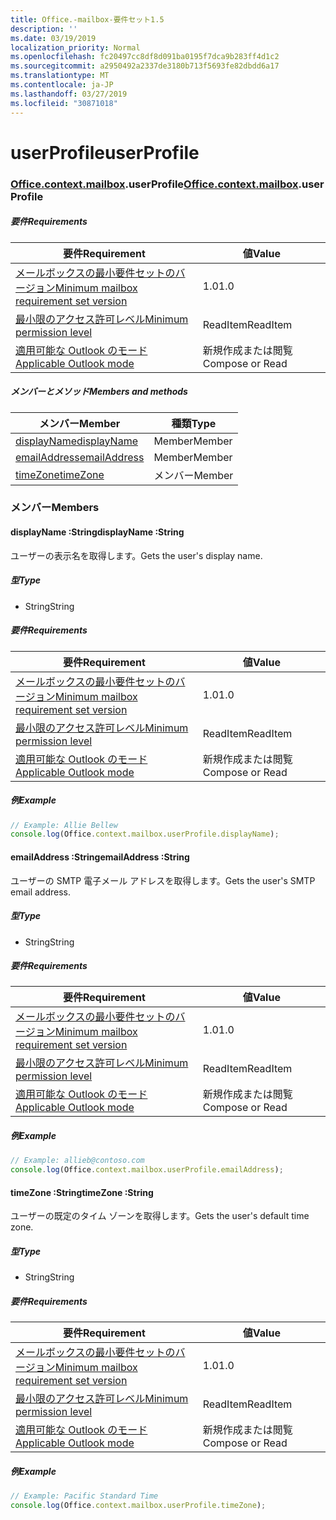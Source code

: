 ```yaml
---
title: Office.-mailbox-要件セット1.5
description: ''
ms.date: 03/19/2019
localization_priority: Normal
ms.openlocfilehash: fc20497cc8df8d091ba0195f7dca9b283ff4d1c2
ms.sourcegitcommit: a2950492a2337de3180b713f5693fe82dbdd6a17
ms.translationtype: MT
ms.contentlocale: ja-JP
ms.lasthandoff: 03/27/2019
ms.locfileid: "30871018"
---
```

# <a name="userprofile"></a><span data-ttu-id="15503-102">userProfile</span><span class="sxs-lookup"><span data-stu-id="15503-102">userProfile</span></span>

### <a name="officeofficemdcontextofficecontextmdmailboxofficecontextmailboxmduserprofile"></a><span data-ttu-id="15503-103">[Office](Office.md)[.context](Office.context.md)[.mailbox](Office.context.mailbox.md).userProfile</span><span class="sxs-lookup"><span data-stu-id="15503-103">[Office](Office.md)[.context](Office.context.md)[.mailbox](Office.context.mailbox.md).userProfile</span></span>

##### <a name="requirements"></a><span data-ttu-id="15503-104">要件</span><span class="sxs-lookup"><span data-stu-id="15503-104">Requirements</span></span>

|<span data-ttu-id="15503-105">要件</span><span class="sxs-lookup"><span data-stu-id="15503-105">Requirement</span></span>| <span data-ttu-id="15503-106">値</span><span class="sxs-lookup"><span data-stu-id="15503-106">Value</span></span>|
|---|---|
|[<span data-ttu-id="15503-107">メールボックスの最小要件セットのバージョン</span><span class="sxs-lookup"><span data-stu-id="15503-107">Minimum mailbox requirement set version</span></span>](/office/dev/add-ins/reference/requirement-sets/outlook-api-requirement-sets)| <span data-ttu-id="15503-108">1.0</span><span class="sxs-lookup"><span data-stu-id="15503-108">1.0</span></span>|
|[<span data-ttu-id="15503-109">最小限のアクセス許可レベル</span><span class="sxs-lookup"><span data-stu-id="15503-109">Minimum permission level</span></span>](/outlook/add-ins/understanding-outlook-add-in-permissions)| <span data-ttu-id="15503-110">ReadItem</span><span class="sxs-lookup"><span data-stu-id="15503-110">ReadItem</span></span>|
|[<span data-ttu-id="15503-111">適用可能な Outlook のモード</span><span class="sxs-lookup"><span data-stu-id="15503-111">Applicable Outlook mode</span></span>](/outlook/add-ins/#extension-points)| <span data-ttu-id="15503-112">新規作成または閲覧</span><span class="sxs-lookup"><span data-stu-id="15503-112">Compose or Read</span></span>|

##### <a name="members-and-methods"></a><span data-ttu-id="15503-113">メンバーとメソッド</span><span class="sxs-lookup"><span data-stu-id="15503-113">Members and methods</span></span>

| <span data-ttu-id="15503-114">メンバー</span><span class="sxs-lookup"><span data-stu-id="15503-114">Member</span></span> | <span data-ttu-id="15503-115">種類</span><span class="sxs-lookup"><span data-stu-id="15503-115">Type</span></span> |
|--------|------|
| [<span data-ttu-id="15503-116">displayName</span><span class="sxs-lookup"><span data-stu-id="15503-116">displayName</span></span>](#displayname-string) | <span data-ttu-id="15503-117">Member</span><span class="sxs-lookup"><span data-stu-id="15503-117">Member</span></span> |
| [<span data-ttu-id="15503-118">emailAddress</span><span class="sxs-lookup"><span data-stu-id="15503-118">emailAddress</span></span>](#emailaddress-string) | <span data-ttu-id="15503-119">Member</span><span class="sxs-lookup"><span data-stu-id="15503-119">Member</span></span> |
| [<span data-ttu-id="15503-120">timeZone</span><span class="sxs-lookup"><span data-stu-id="15503-120">timeZone</span></span>](#timezone-string) | <span data-ttu-id="15503-121">メンバー</span><span class="sxs-lookup"><span data-stu-id="15503-121">Member</span></span> |

### <a name="members"></a><span data-ttu-id="15503-122">メンバー</span><span class="sxs-lookup"><span data-stu-id="15503-122">Members</span></span>

####  <a name="displayname-string"></a><span data-ttu-id="15503-123">displayName :String</span><span class="sxs-lookup"><span data-stu-id="15503-123">displayName :String</span></span>

<span data-ttu-id="15503-124">ユーザーの表示名を取得します。</span><span class="sxs-lookup"><span data-stu-id="15503-124">Gets the user's display name.</span></span>

##### <a name="type"></a><span data-ttu-id="15503-125">型</span><span class="sxs-lookup"><span data-stu-id="15503-125">Type</span></span>

*   <span data-ttu-id="15503-126">String</span><span class="sxs-lookup"><span data-stu-id="15503-126">String</span></span>

##### <a name="requirements"></a><span data-ttu-id="15503-127">要件</span><span class="sxs-lookup"><span data-stu-id="15503-127">Requirements</span></span>

|<span data-ttu-id="15503-128">要件</span><span class="sxs-lookup"><span data-stu-id="15503-128">Requirement</span></span>| <span data-ttu-id="15503-129">値</span><span class="sxs-lookup"><span data-stu-id="15503-129">Value</span></span>|
|---|---|
|[<span data-ttu-id="15503-130">メールボックスの最小要件セットのバージョン</span><span class="sxs-lookup"><span data-stu-id="15503-130">Minimum mailbox requirement set version</span></span>](/office/dev/add-ins/reference/requirement-sets/outlook-api-requirement-sets)| <span data-ttu-id="15503-131">1.0</span><span class="sxs-lookup"><span data-stu-id="15503-131">1.0</span></span>|
|[<span data-ttu-id="15503-132">最小限のアクセス許可レベル</span><span class="sxs-lookup"><span data-stu-id="15503-132">Minimum permission level</span></span>](/outlook/add-ins/understanding-outlook-add-in-permissions)| <span data-ttu-id="15503-133">ReadItem</span><span class="sxs-lookup"><span data-stu-id="15503-133">ReadItem</span></span>|
|[<span data-ttu-id="15503-134">適用可能な Outlook のモード</span><span class="sxs-lookup"><span data-stu-id="15503-134">Applicable Outlook mode</span></span>](/outlook/add-ins/#extension-points)| <span data-ttu-id="15503-135">新規作成または閲覧</span><span class="sxs-lookup"><span data-stu-id="15503-135">Compose or Read</span></span>|

##### <a name="example"></a><span data-ttu-id="15503-136">例</span><span class="sxs-lookup"><span data-stu-id="15503-136">Example</span></span>

```javascript
// Example: Allie Bellew
console.log(Office.context.mailbox.userProfile.displayName);
```

####  <a name="emailaddress-string"></a><span data-ttu-id="15503-137">emailAddress :String</span><span class="sxs-lookup"><span data-stu-id="15503-137">emailAddress :String</span></span>

<span data-ttu-id="15503-138">ユーザーの SMTP 電子メール アドレスを取得します。</span><span class="sxs-lookup"><span data-stu-id="15503-138">Gets the user's SMTP email address.</span></span>

##### <a name="type"></a><span data-ttu-id="15503-139">型</span><span class="sxs-lookup"><span data-stu-id="15503-139">Type</span></span>

*   <span data-ttu-id="15503-140">String</span><span class="sxs-lookup"><span data-stu-id="15503-140">String</span></span>

##### <a name="requirements"></a><span data-ttu-id="15503-141">要件</span><span class="sxs-lookup"><span data-stu-id="15503-141">Requirements</span></span>

|<span data-ttu-id="15503-142">要件</span><span class="sxs-lookup"><span data-stu-id="15503-142">Requirement</span></span>| <span data-ttu-id="15503-143">値</span><span class="sxs-lookup"><span data-stu-id="15503-143">Value</span></span>|
|---|---|
|[<span data-ttu-id="15503-144">メールボックスの最小要件セットのバージョン</span><span class="sxs-lookup"><span data-stu-id="15503-144">Minimum mailbox requirement set version</span></span>](/office/dev/add-ins/reference/requirement-sets/outlook-api-requirement-sets)| <span data-ttu-id="15503-145">1.0</span><span class="sxs-lookup"><span data-stu-id="15503-145">1.0</span></span>|
|[<span data-ttu-id="15503-146">最小限のアクセス許可レベル</span><span class="sxs-lookup"><span data-stu-id="15503-146">Minimum permission level</span></span>](/outlook/add-ins/understanding-outlook-add-in-permissions)| <span data-ttu-id="15503-147">ReadItem</span><span class="sxs-lookup"><span data-stu-id="15503-147">ReadItem</span></span>|
|[<span data-ttu-id="15503-148">適用可能な Outlook のモード</span><span class="sxs-lookup"><span data-stu-id="15503-148">Applicable Outlook mode</span></span>](/outlook/add-ins/#extension-points)| <span data-ttu-id="15503-149">新規作成または閲覧</span><span class="sxs-lookup"><span data-stu-id="15503-149">Compose or Read</span></span>|

##### <a name="example"></a><span data-ttu-id="15503-150">例</span><span class="sxs-lookup"><span data-stu-id="15503-150">Example</span></span>

```javascript
// Example: allieb@contoso.com
console.log(Office.context.mailbox.userProfile.emailAddress);
```

####  <a name="timezone-string"></a><span data-ttu-id="15503-151">timeZone :String</span><span class="sxs-lookup"><span data-stu-id="15503-151">timeZone :String</span></span>

<span data-ttu-id="15503-152">ユーザーの既定のタイム ゾーンを取得します。</span><span class="sxs-lookup"><span data-stu-id="15503-152">Gets the user's default time zone.</span></span>

##### <a name="type"></a><span data-ttu-id="15503-153">型</span><span class="sxs-lookup"><span data-stu-id="15503-153">Type</span></span>

*   <span data-ttu-id="15503-154">String</span><span class="sxs-lookup"><span data-stu-id="15503-154">String</span></span>

##### <a name="requirements"></a><span data-ttu-id="15503-155">要件</span><span class="sxs-lookup"><span data-stu-id="15503-155">Requirements</span></span>

|<span data-ttu-id="15503-156">要件</span><span class="sxs-lookup"><span data-stu-id="15503-156">Requirement</span></span>| <span data-ttu-id="15503-157">値</span><span class="sxs-lookup"><span data-stu-id="15503-157">Value</span></span>|
|---|---|
|[<span data-ttu-id="15503-158">メールボックスの最小要件セットのバージョン</span><span class="sxs-lookup"><span data-stu-id="15503-158">Minimum mailbox requirement set version</span></span>](/office/dev/add-ins/reference/requirement-sets/outlook-api-requirement-sets)| <span data-ttu-id="15503-159">1.0</span><span class="sxs-lookup"><span data-stu-id="15503-159">1.0</span></span>|
|[<span data-ttu-id="15503-160">最小限のアクセス許可レベル</span><span class="sxs-lookup"><span data-stu-id="15503-160">Minimum permission level</span></span>](/outlook/add-ins/understanding-outlook-add-in-permissions)| <span data-ttu-id="15503-161">ReadItem</span><span class="sxs-lookup"><span data-stu-id="15503-161">ReadItem</span></span>|
|[<span data-ttu-id="15503-162">適用可能な Outlook のモード</span><span class="sxs-lookup"><span data-stu-id="15503-162">Applicable Outlook mode</span></span>](/outlook/add-ins/#extension-points)| <span data-ttu-id="15503-163">新規作成または閲覧</span><span class="sxs-lookup"><span data-stu-id="15503-163">Compose or Read</span></span>|

##### <a name="example"></a><span data-ttu-id="15503-164">例</span><span class="sxs-lookup"><span data-stu-id="15503-164">Example</span></span>

```javascript
// Example: Pacific Standard Time
console.log(Office.context.mailbox.userProfile.timeZone);
```
